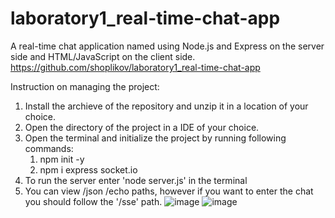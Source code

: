# laboratory1_real-time-chat-app
A real-time chat application named using Node.js and Express on the server side and HTML/JavaScript on the client side.
https://github.com/shoplikov/laboratory1_real-time-chat-app

Instruction on managing the project:
1) Install the archieve of the repository and unzip it in a location of your choice.
2) Open the directory of the project in a IDE of your choice.
3) Open the terminal and initialize the project by running following commands:
   1. npm init -y
   2. npm i express socket.io
4) To run the server enter 'node server.js' in the terminal
5) You can view /json /echo paths, however if you want to enter the chat you should follow the '/sse' path.
![image](https://github.com/shoplikov/laboratory1_real-time-chat-app/assets/140805698/087624c4-74e7-4739-9dc0-f744b0cda1df)
![image](https://github.com/shoplikov/laboratory1_real-time-chat-app/assets/140805698/542eda4d-4405-4fb4-91cd-134ea25d7e05)
